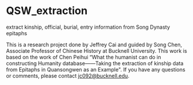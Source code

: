 # QSW_extraction
extract kinship, official, burial, entry information from Song Dynasty epitaphs

This is a research project done by Jeffrey Cai and guided by Song Chen, Associate Professor of Chinese History at Bucknell University.
This work is based on the work of Chen Peihui “What the humanist can do in constructing Humanity database——Taking the extraction of kinship data from Epitaphs in Quansongwen as an Example".
If you have any questions or comments, please contact jc092@bucknell.edu.

